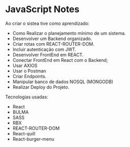 <h1>JavaScript Notes</h1>

Ao criar o sistea tive como aprendizado:

- Como Realizar o planejamento mínimo de um sistema.
- Desenvolver um Backend organizado.
- Criar rotas com REACT-ROUTER-DOM.
- Incluir autenticação com JWT.
- Desenvolver FrontEnd em REACT.
- Conectar FrontEnd em React com o Backend;
- Usar AXIOS
- Usar o Postman
- Criar Endpoints.
- Manipular banco de dados NOSQL (MONGODB)
- Realizar Deploy do Projeto.

Tecnologias usadas:
- React
- BULMA
- SASS
- RBX
- REACT-ROUTER-DOM
- React-quill
- React-burger-menu

 
  
  
